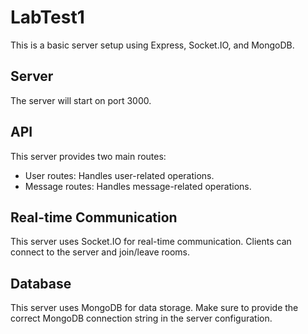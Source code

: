 
# LabTest1

This is a basic server setup using Express, Socket.IO, and MongoDB.

## Server

The server will start on port 3000.

## API

This server provides two main routes:

- User routes: Handles user-related operations.
- Message routes: Handles message-related operations.

## Real-time Communication

This server uses Socket.IO for real-time communication. Clients can connect to the server and join/leave rooms.

## Database

This server uses MongoDB for data storage. Make sure to provide the correct MongoDB connection string in the server configuration.